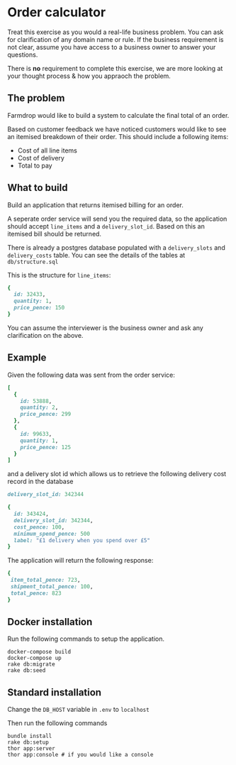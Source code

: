 # Order calculator

Treat this exercise as you would a real-life business problem. You can ask for clarification of any domain name or rule. If the business requirement is not clear, assume you have access to a business owner to answer your questions.

There is **no** requirement to complete this exercise, we are more looking at your thought process & how you appraoch the problem.

## The problem

Farmdrop would like to build a system to calculate the final total of an order.

Based on customer feedback we have noticed customers would like to see an itemised breakdown of their order. This
should include a following items: 

* Cost of all line items
* Cost of delivery
* Total to pay

## What to build

Build an application that returns itemised billing for an order.

A seperate order service will send you the required data, so the application should accept `line_items` and a `delivery_slot_id`. Based on this an itemised bill should be returned.

There is already a postgres database populated with a `delivery_slots` and `delivery_costs` table. You can see the details of the tables at `db/structure.sql` 

This is the structure for `line_items`:

```ruby
{
  id: 32433,
  quantity: 1,
  price_pence: 150
}
```

You can assume the interviewer is the business owner and ask any clarification on the above.

## Example

Given the following data was sent from the order service:

```ruby
[
  {
    id: 53888,
    quantity: 2,
    price_pence: 299
  },
  {
    id: 99633,
    quantity: 1,
    price_pence: 125
  }
]
```

and a delivery slot id which allows us to retrieve the following delivery cost record in the database

```ruby
delivery_slot_id: 342344

{
  id: 343424,
  delivery_slot_id: 342344,
  cost_pence: 100,
  minimum_spend_pence: 500
  label: "£1 delivery when you spend over £5"
}
```

The application will return the following response: 

```ruby
{
 item_total_pence: 723,
 shipment_total_pence: 100,
 total_pence: 823
}
```

## Docker installation

Run the following commands to setup the application.

```
docker-compose build
docker-compose up
rake db:migrate
rake db:seed
```

## Standard installation

Change the `DB_HOST` variable in `.env` to `localhost`

Then run the following commands

```
bundle install
rake db:setup
thor app:server
thor app:console # if you would like a console
```
